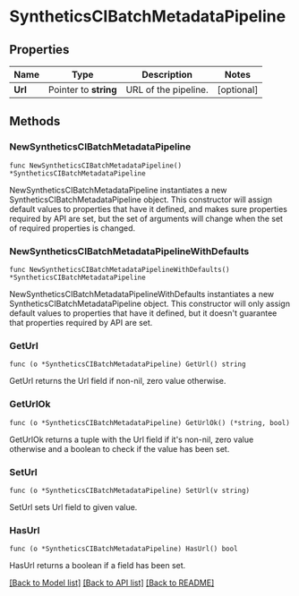 # SyntheticsCIBatchMetadataPipeline

## Properties

| Name    | Type                  | Description          | Notes      |
| ------- | --------------------- | -------------------- | ---------- |
| **Url** | Pointer to **string** | URL of the pipeline. | [optional] |

## Methods

### NewSyntheticsCIBatchMetadataPipeline

`func NewSyntheticsCIBatchMetadataPipeline() *SyntheticsCIBatchMetadataPipeline`

NewSyntheticsCIBatchMetadataPipeline instantiates a new SyntheticsCIBatchMetadataPipeline object.
This constructor will assign default values to properties that have it defined,
and makes sure properties required by API are set, but the set of arguments
will change when the set of required properties is changed.

### NewSyntheticsCIBatchMetadataPipelineWithDefaults

`func NewSyntheticsCIBatchMetadataPipelineWithDefaults() *SyntheticsCIBatchMetadataPipeline`

NewSyntheticsCIBatchMetadataPipelineWithDefaults instantiates a new SyntheticsCIBatchMetadataPipeline object.
This constructor will only assign default values to properties that have it defined,
but it doesn't guarantee that properties required by API are set.

### GetUrl

`func (o *SyntheticsCIBatchMetadataPipeline) GetUrl() string`

GetUrl returns the Url field if non-nil, zero value otherwise.

### GetUrlOk

`func (o *SyntheticsCIBatchMetadataPipeline) GetUrlOk() (*string, bool)`

GetUrlOk returns a tuple with the Url field if it's non-nil, zero value otherwise
and a boolean to check if the value has been set.

### SetUrl

`func (o *SyntheticsCIBatchMetadataPipeline) SetUrl(v string)`

SetUrl sets Url field to given value.

### HasUrl

`func (o *SyntheticsCIBatchMetadataPipeline) HasUrl() bool`

HasUrl returns a boolean if a field has been set.

[[Back to Model list]](../README.md#documentation-for-models) [[Back to API list]](../README.md#documentation-for-api-endpoints) [[Back to README]](../README.md)
